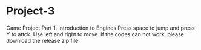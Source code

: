 # Project-3
Game Project Part 1: Introduction to Engines 
Press space to jump and press Y to attck.
Use left and right to move.
If the codes can not work, please download the release zip file.
